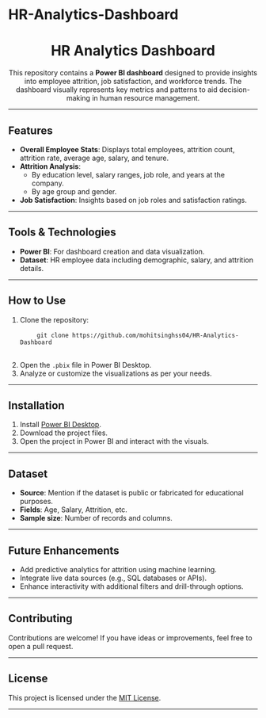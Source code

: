 # HR-Analytics-Dashboard
<h1 align="center">HR Analytics Dashboard</h1>

<p align="center">
  This repository contains a <strong>Power BI dashboard</strong> designed to provide insights into employee attrition, job satisfaction, and workforce trends. 
  The dashboard visually represents key metrics and patterns to aid decision-making in human resource management.
</p>

---

<h2>Features</h2>
<ul>
  <li><strong>Overall Employee Stats</strong>: Displays total employees, attrition count, attrition rate, average age, salary, and tenure.</li>
  <li><strong>Attrition Analysis</strong>:
    <ul>
      <li>By education level, salary ranges, job role, and years at the company.</li>
      <li>By age group and gender.</li>
    </ul>
  </li>
  <li><strong>Job Satisfaction</strong>: Insights based on job roles and satisfaction ratings.</li>
</ul>

---

<h2>Tools & Technologies</h2>
<ul>
  <li><strong>Power BI</strong>: For dashboard creation and data visualization.</li>
  <li><strong>Dataset</strong>: HR employee data including demographic, salary, and attrition details.</li>
</ul>

---

<h2>How to Use</h2>
<ol>
  <li>Clone the repository:
    <pre>
    <code>git clone https://github.com/mohitsinghss04/HR-Analytics-Dashboard</code>
    </pre>
  </li>
  <li>Open the <code>.pbix</code> file in Power BI Desktop.</li>
  <li>Analyze or customize the visualizations as per your needs.</li>
</ol>

---

<h2>Installation</h2>
<ol>
  <li>Install <a href="https://powerbi.microsoft.com/">Power BI Desktop</a>.</li>
  <li>Download the project files.</li>
  <li>Open the project in Power BI and interact with the visuals.</li>
</ol>

---

<h2>Dataset</h2>
<ul>
  <li><strong>Source</strong>: Mention if the dataset is public or fabricated for educational purposes.</li>
  <li><strong>Fields</strong>: Age, Salary, Attrition, etc.</li>
  <li><strong>Sample size</strong>: Number of records and columns.</li>
</ul>

---

<h2>Future Enhancements</h2>
<ul>
  <li>Add predictive analytics for attrition using machine learning.</li>
  <li>Integrate live data sources (e.g., SQL databases or APIs).</li>
  <li>Enhance interactivity with additional filters and drill-through options.</li>
</ul>

---

<h2>Contributing</h2>
<p>Contributions are welcome! If you have ideas or improvements, feel free to open a pull request.</p>

---

<h2>License</h2>
<p>This project is licensed under the <a href="LICENSE">MIT License</a>.</p>

---

